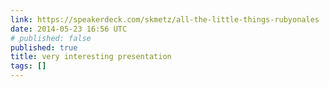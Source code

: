 ```yaml
---
link: https://speakerdeck.com/skmetz/all-the-little-things-rubyonales
date: 2014-05-23 16:56 UTC
# published: false
published: true
title: very interesting presentation
tags: []
---
```



